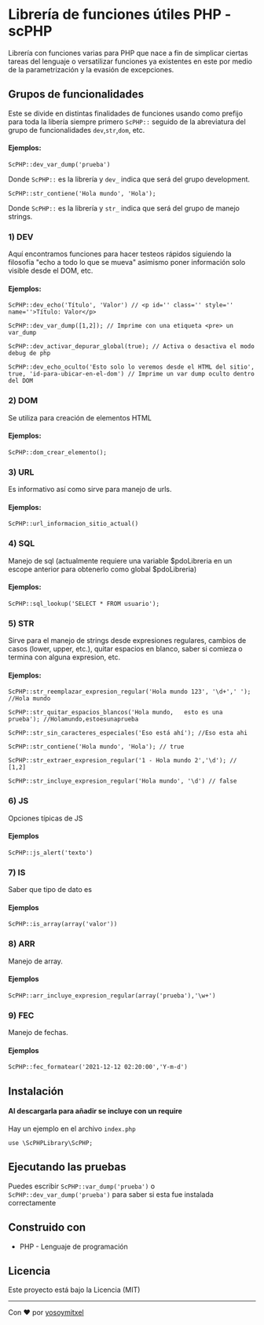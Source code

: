 # Librería de funciones útiles PHP - scPHP

Librería con funciones varias para PHP que nace a fin de simplicar ciertas tareas del lenguaje o versatilizar funciones ya existentes en este por medio de la parametrización y la evasión de excepciones.

## Grupos de funcionalidades

Este se divide en distintas finalidades de funciones usando como prefijo para toda la libería siempre primero `ScPHP::` seguido de la abreviatura del grupo de funcionalidades `dev`,`str`,`dom`, etc.

#### Ejemplos:
```
ScPHP::dev_var_dump('prueba')
```
Donde `ScPHP::` es la librería y `dev_` indica que será del grupo development.
```
ScPHP::str_contiene('Hola mundo', 'Hola');
```
Donde `ScPHP::` es la librería y `str_` indica que será del grupo de manejo strings.

### 1) DEV
Aquí encontramos funciones para hacer testeos rápidos siguiendo la filosofía "echo a todo lo que se mueva" asímismo poner información solo visible desde el DOM, etc.

#### Ejemplos:

```
ScPHP::dev_echo('Título', 'Valor') // <p id='' class='' style='' name=''>Título: Valor</p>

ScPHP::dev_var_dump([1,2]); // Imprime con una etiqueta <pre> un var_dump

ScPHP::dev_activar_depurar_global(true); // Activa o desactiva el modo debug de php

ScPHP::dev_echo_oculto('Esto solo lo veremos desde el HTML del sitio', true, 'id-para-ubicar-en-el-dom') // Imprime un var dump oculto dentro del DOM
```

### 2) DOM
Se utiliza para creación de elementos HTML

#### Ejemplos:
```
ScPHP::dom_crear_elemento();
```

### 3) URL
Es informativo así como sirve para manejo de urls.

#### Ejemplos:
```
ScPHP::url_informacion_sitio_actual()
```

### 4) SQL
Manejo de sql (actualmente requiere una variable $pdoLibreria en un escope anterior para obtenerlo como global $pdoLibreria)

#### Ejemplos:
```
ScPHP::sql_lookup('SELECT * FROM usuario');
```

### 5) STR
Sirve para el manejo de strings desde expresiones regulares, cambios de casos (lower, upper, etc.), quitar espacios en blanco, saber si comieza o termina con alguna expresion, etc.

#### Ejemplos:
```
ScPHP::str_reemplazar_expresion_regular('Hola mundo 123', '\d+',' '); //Hola mundo 

ScPHP::str_quitar_espacios_blancos('Hola mundo,   esto es una      prueba'); //Holamundo,estoesunaprueba

ScPHP::str_sin_caracteres_especiales('Eso está ahí'); //Eso esta ahi

ScPHP::str_contiene('Hola mundo', 'Hola'); // true

ScPHP::str_extraer_expresion_regular('1 - Hola mundo 2','\d'); // [1,2]

ScPHP::str_incluye_expresion_regular('Hola mundo', '\d') // false
```

### 6) JS
Opciones típicas de JS

#### Ejemplos

```
ScPHP::js_alert('texto')
```
### 7) IS
Saber que tipo de dato es

#### Ejemplos

```
ScPHP::is_array(array('valor'))
```

### 8) ARR
Manejo de array.

#### Ejemplos

```
ScPHP::arr_incluye_expresion_regular(array('prueba'),'\w+')
```
### 9) FEC
Manejo de fechas.

#### Ejemplos

```
ScPHP::fec_formatear('2021-12-12 02:20:00','Y-m-d')
```

## Instalación 
#### Al descargarla para añadir se incluye con un require

Hay un ejemplo en el archivo ```index.php```

```
use \ScPHPLibrary\ScPHP;
```

## Ejecutando las pruebas

Puedes escribir `ScPHP::var_dump('prueba')` o `ScPHP::dev_var_dump('prueba')` para saber si esta fue instalada correctamente

## Construido con 

* PHP - Lenguaje de programación

## Licencia 

Este proyecto está bajo la Licencia (MIT) 


---
Con ❤️ por [yosoymitxel](https://github.com/yosoymitxel)

